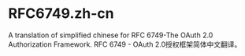 # RFC6749.zh-cn

A translation of simplified chinese for RFC 6749-The OAuth 2.0 Authorization Framework. RFC 6749 - OAuth 2.0授权框架简体中文翻译。
